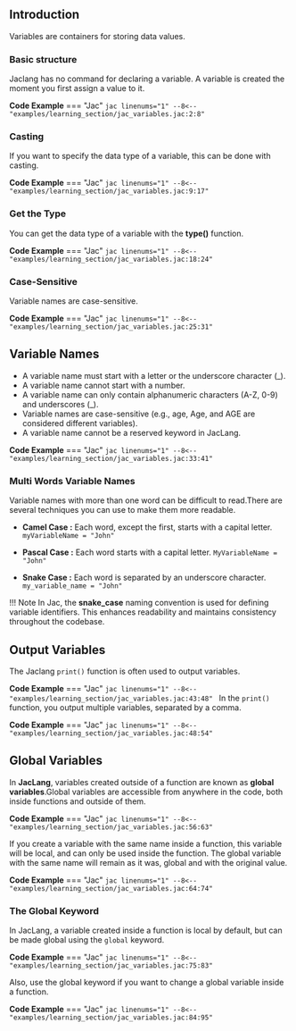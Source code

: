 ## Introduction
Variables are containers for storing data values.

### Basic structure
Jaclang has no command for declaring a variable. A variable is created the moment you first assign a value to it.

**Code Example**
=== "Jac"
    ```jac linenums="1"
    --8<-- "examples/learning_section/jac_variables.jac:2:8"
    ```

### Casting
If you want to specify the data type of a variable, this can be done with casting.

**Code Example**
=== "Jac"
    ```jac linenums="1"
    --8<-- "examples/learning_section/jac_variables.jac:9:17"
    ```

### Get the Type
You can get the data type of a variable with the **type()** function.

**Code Example**
=== "Jac"
    ```jac linenums="1"
    --8<-- "examples/learning_section/jac_variables.jac:18:24"
    ```

### Case-Sensitive
Variable names are case-sensitive.

**Code Example**
=== "Jac"
    ```jac linenums="1"
    --8<-- "examples/learning_section/jac_variables.jac:25:31"
    ```

## Variable Names
- A variable name must start with a letter or the underscore character (_).
- A variable name cannot start with a number.
- A variable name can only contain alphanumeric characters (A-Z, 0-9) and underscores (_).
- Variable names are case-sensitive (e.g., age, Age, and AGE are considered different variables).
- A variable name cannot be a reserved keyword in JacLang.

**Code Example**
=== "Jac"
    ```jac linenums="1"
    --8<-- "examples/learning_section/jac_variables.jac:33:41"
    ```

### Multi Words Variable Names
Variable names with more than one word can be difficult to read.There are several techniques you can use to make them more readable.

- **Camel Case :**
Each word, except the first, starts with a capital letter. `myVariableName = "John"`

- **Pascal Case :**
Each word starts with a capital letter. `MyVariableName = "John"`

- **Snake Case :**
Each word is separated by an underscore character. `my_variable_name = "John"`

!!! Note
    In Jac, the **snake_case** naming convention is used for defining variable identifiers. This enhances readability and maintains consistency throughout the codebase.

## Output Variables
The Jaclang `print()` function is often used to output variables.

**Code Example**
=== "Jac"
    ```jac linenums="1"
    --8<-- "examples/learning_section/jac_variables.jac:43:48"
    ```
In the `print()` function, you output multiple variables, separated by a comma.

**Code Example**
=== "Jac"
    ```jac linenums="1"
    --8<-- "examples/learning_section/jac_variables.jac:48:54"
    ```
## Global Variables
In **JacLang**, variables created outside of a function are known as **global variables**.Global variables are accessible from anywhere in the code, both inside functions and outside of them.

**Code Example**
=== "Jac"
    ```jac linenums="1"
    --8<-- "examples/learning_section/jac_variables.jac:56:63"
    ```

If you create a variable with the same name inside a function, this variable will be local, and can only be used inside the function. The global variable with the same name will remain as it was, global and with the original value.

**Code Example**
=== "Jac"
    ```jac linenums="1"
    --8<-- "examples/learning_section/jac_variables.jac:64:74"
    ```

### The Global Keyword
In JacLang, a variable created inside a function is local by default, but can be made global using the `global` keyword.

**Code Example**
=== "Jac"
    ```jac linenums="1"
    --8<-- "examples/learning_section/jac_variables.jac:75:83"
    ```

Also, use the global keyword if you want to change a global variable inside a function.

**Code Example**
=== "Jac"
    ```jac linenums="1"
    --8<-- "examples/learning_section/jac_variables.jac:84:95"
    ```
